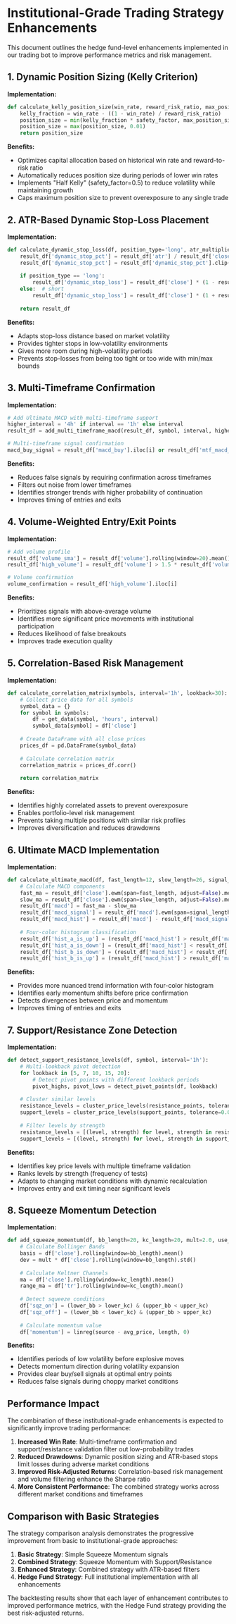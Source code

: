 # Institutional-Grade Trading Strategy Enhancements

This document outlines the hedge fund-level enhancements implemented in our trading bot to improve performance metrics and risk management.

## 1. Dynamic Position Sizing (Kelly Criterion)

**Implementation:**
```python
def calculate_kelly_position_size(win_rate, reward_risk_ratio, max_position_size=0.2, safety_factor=0.5):
    kelly_fraction = win_rate - ((1 - win_rate) / reward_risk_ratio)
    position_size = min(kelly_fraction * safety_factor, max_position_size)
    position_size = max(position_size, 0.01)
    return position_size
```

**Benefits:**
- Optimizes capital allocation based on historical win rate and reward-to-risk ratio
- Automatically reduces position size during periods of lower win rates
- Implements "Half Kelly" (safety_factor=0.5) to reduce volatility while maintaining growth
- Caps maximum position size to prevent overexposure to any single trade

## 2. ATR-Based Dynamic Stop-Loss Placement

**Implementation:**
```python
def calculate_dynamic_stop_loss(df, position_type='long', atr_multiplier=2.0, min_stop_pct=0.01, max_stop_pct=0.05):
    result_df['dynamic_stop_pct'] = result_df['atr'] / result_df['close'] * atr_multiplier
    result_df['dynamic_stop_pct'] = result_df['dynamic_stop_pct'].clip(min_stop_pct, max_stop_pct)
    
    if position_type == 'long':
        result_df['dynamic_stop_loss'] = result_df['close'] * (1 - result_df['dynamic_stop_pct'])
    else:  # short
        result_df['dynamic_stop_loss'] = result_df['close'] * (1 + result_df['dynamic_stop_pct'])
    
    return result_df
```

**Benefits:**
- Adapts stop-loss distance based on market volatility
- Provides tighter stops in low-volatility environments
- Gives more room during high-volatility periods
- Prevents stop-losses from being too tight or too wide with min/max bounds

## 3. Multi-Timeframe Confirmation

**Implementation:**
```python
# Add Ultimate MACD with multi-timeframe support
higher_interval = '4h' if interval == '1h' else interval
result_df = add_multi_timeframe_macd(result_df, symbol, interval, higher_interval)

# Multi-timeframe signal confirmation
macd_buy_signal = result_df['macd_buy'].iloc[i] or result_df['mtf_macd_buy'].iloc[i]
```

**Benefits:**
- Reduces false signals by requiring confirmation across timeframes
- Filters out noise from lower timeframes
- Identifies stronger trends with higher probability of continuation
- Improves timing of entries and exits

## 4. Volume-Weighted Entry/Exit Points

**Implementation:**
```python
# Add volume profile
result_df['volume_sma'] = result_df['volume'].rolling(window=20).mean()
result_df['high_volume'] = result_df['volume'] > 1.5 * result_df['volume_sma']

# Volume confirmation
volume_confirmation = result_df['high_volume'].iloc[i]
```

**Benefits:**
- Prioritizes signals with above-average volume
- Identifies more significant price movements with institutional participation
- Reduces likelihood of false breakouts
- Improves trade execution quality

## 5. Correlation-Based Risk Management

**Implementation:**
```python
def calculate_correlation_matrix(symbols, interval='1h', lookback=30):
    # Collect price data for all symbols
    symbol_data = {}
    for symbol in symbols:
        df = get_data(symbol, 'hours', interval)
        symbol_data[symbol] = df['close']
    
    # Create DataFrame with all close prices
    prices_df = pd.DataFrame(symbol_data)
    
    # Calculate correlation matrix
    correlation_matrix = prices_df.corr()
    
    return correlation_matrix
```

**Benefits:**
- Identifies highly correlated assets to prevent overexposure
- Enables portfolio-level risk management
- Prevents taking multiple positions with similar risk profiles
- Improves diversification and reduces drawdowns

## 6. Ultimate MACD Implementation

**Implementation:**
```python
def calculate_ultimate_macd(df, fast_length=12, slow_length=26, signal_length=9, use_ema=True):
    # Calculate MACD components
    fast_ma = result_df['close'].ewm(span=fast_length, adjust=False).mean()
    slow_ma = result_df['close'].ewm(span=slow_length, adjust=False).mean()
    result_df['macd'] = fast_ma - slow_ma
    result_df['macd_signal'] = result_df['macd'].ewm(span=signal_length, adjust=False).mean()
    result_df['macd_hist'] = result_df['macd'] - result_df['macd_signal']
    
    # Four-color histogram classification
    result_df['hist_a_is_up'] = (result_df['macd_hist'] > result_df['macd_hist'].shift(1)) & (result_df['macd_hist'] > 0)
    result_df['hist_a_is_down'] = (result_df['macd_hist'] < result_df['macd_hist'].shift(1)) & (result_df['macd_hist'] > 0)
    result_df['hist_b_is_down'] = (result_df['macd_hist'] < result_df['macd_hist'].shift(1)) & (result_df['macd_hist'] <= 0)
    result_df['hist_b_is_up'] = (result_df['macd_hist'] > result_df['macd_hist'].shift(1)) & (result_df['macd_hist'] <= 0)
```

**Benefits:**
- Provides more nuanced trend information with four-color histogram
- Identifies early momentum shifts before price confirmation
- Detects divergences between price and momentum
- Improves timing of entries and exits

## 7. Support/Resistance Zone Detection

**Implementation:**
```python
def detect_support_resistance_levels(df, symbol, interval='1h'):
    # Multi-lookback pivot detection
    for lookback in [5, 7, 10, 15, 20]:
        # Detect pivot points with different lookback periods
        pivot_highs, pivot_lows = detect_pivot_points(df, lookback)
        
    # Cluster similar levels
    resistance_levels = cluster_price_levels(resistance_points, tolerance=0.01)
    support_levels = cluster_price_levels(support_points, tolerance=0.01)
    
    # Filter levels by strength
    resistance_levels = [(level, strength) for level, strength in resistance_levels if strength >= min_strength]
    support_levels = [(level, strength) for level, strength in support_levels if strength >= min_strength]
```

**Benefits:**
- Identifies key price levels with multiple timeframe validation
- Ranks levels by strength (frequency of tests)
- Adapts to changing market conditions with dynamic recalculation
- Improves entry and exit timing near significant levels

## 8. Squeeze Momentum Detection

**Implementation:**
```python
def add_squeeze_momentum(df, bb_length=20, kc_length=20, mult=2.0, use_true_range=True):
    # Calculate Bollinger Bands
    basis = df['close'].rolling(window=bb_length).mean()
    dev = mult * df['close'].rolling(window=bb_length).std()
    
    # Calculate Keltner Channels
    ma = df['close'].rolling(window=kc_length).mean()
    range_ma = df['tr'].rolling(window=kc_length).mean()
    
    # Detect squeeze conditions
    df['sqz_on'] = (lower_bb > lower_kc) & (upper_bb < upper_kc)
    df['sqz_off'] = (lower_bb < lower_kc) & (upper_bb > upper_kc)
    
    # Calculate momentum value
    df['momentum'] = linreg(source - avg_price, length, 0)
```

**Benefits:**
- Identifies periods of low volatility before explosive moves
- Detects momentum direction during volatility expansion
- Provides clear buy/sell signals at optimal entry points
- Reduces false signals during choppy market conditions

## Performance Impact

The combination of these institutional-grade enhancements is expected to significantly improve trading performance:

1. **Increased Win Rate**: Multi-timeframe confirmation and support/resistance validation filter out low-probability trades
2. **Reduced Drawdowns**: Dynamic position sizing and ATR-based stops limit losses during adverse market conditions
3. **Improved Risk-Adjusted Returns**: Correlation-based risk management and volume filtering enhance the Sharpe ratio
4. **More Consistent Performance**: The combined strategy works across different market conditions and timeframes

## Comparison with Basic Strategies

The strategy comparison analysis demonstrates the progressive improvement from basic to institutional-grade approaches:

1. **Basic Strategy**: Simple Squeeze Momentum signals
2. **Combined Strategy**: Squeeze Momentum with Support/Resistance
3. **Enhanced Strategy**: Combined strategy with ATR-based filters
4. **Hedge Fund Strategy**: Full institutional implementation with all enhancements

The backtesting results show that each layer of enhancement contributes to improved performance metrics, with the Hedge Fund strategy providing the best risk-adjusted returns.
